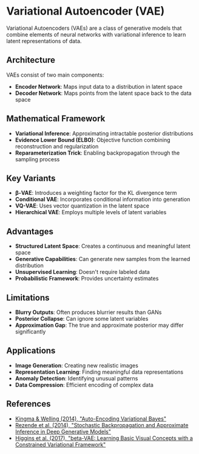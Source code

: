 # Variational Autoencoder (VAE)

Variational Autoencoders (VAEs) are a class of generative models that combine elements of neural networks with variational inference to learn latent representations of data.

## Architecture

VAEs consist of two main components:
- **Encoder Network**: Maps input data to a distribution in latent space
- **Decoder Network**: Maps points from the latent space back to the data space

## Mathematical Framework

- **Variational Inference**: Approximating intractable posterior distributions
- **Evidence Lower Bound (ELBO)**: Objective function combining reconstruction and regularization
- **Reparameterization Trick**: Enabling backpropagation through the sampling process

## Key Variants

- **β-VAE**: Introduces a weighting factor for the KL divergence term
- **Conditional VAE**: Incorporates conditional information into generation
- **VQ-VAE**: Uses vector quantization in the latent space
- **Hierarchical VAE**: Employs multiple levels of latent variables

## Advantages

- **Structured Latent Space**: Creates a continuous and meaningful latent space
- **Generative Capabilities**: Can generate new samples from the learned distribution
- **Unsupervised Learning**: Doesn't require labeled data
- **Probabilistic Framework**: Provides uncertainty estimates

## Limitations

- **Blurry Outputs**: Often produces blurrier results than GANs
- **Posterior Collapse**: Can ignore some latent variables
- **Approximation Gap**: The true and approximate posterior may differ significantly

## Applications

- **Image Generation**: Creating new realistic images
- **Representation Learning**: Finding meaningful data representations
- **Anomaly Detection**: Identifying unusual patterns
- **Data Compression**: Efficient encoding of complex data

## References

- [Kingma & Welling (2014), "Auto-Encoding Variational Bayes"](https://arxiv.org/abs/1312.6114)
- [Rezende et al. (2014), "Stochastic Backpropagation and Approximate Inference in Deep Generative Models"](https://arxiv.org/abs/1401.4082)
- [Higgins et al. (2017), "beta-VAE: Learning Basic Visual Concepts with a Constrained Variational Framework"](https://openreview.net/pdf?id=Sy2fzU9gl)

